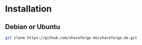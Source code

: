 # Installation

## Debian or Ubuntu

```bash
git clone https://github.com/shareforge-de/shareforge.de.git
```